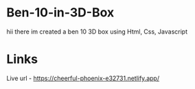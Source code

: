 # Ben-10-in-3D-Box

  hii there im created a ben 10 3D box using Html, Css, Javascript

# Links

  Live url - https://cheerful-phoenix-e32731.netlify.app/
